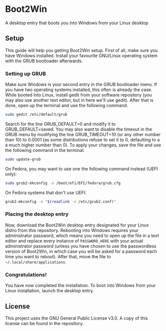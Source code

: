 # Boot2Win
A desktop entry that boots you into Windows from your Linux desktop

## Setup
This guide will help you getting Boot2Win setup. First of all, make sure you have Windows installed. Install your favourite GNU/Linux operating system with the GRUB bootloader afterwards.

### Setting up GRUB
Make sure Windows is your second entry in the GRUB bootloader menu. If you have two operating systems installed, this often is already the case. While booted into Linux, install gedit from your software repository (you may also use another text editor, but in here we'll use gedit). After that is done, open up the terminal and use the following command.

```bash
sudo gedit /etc/default/grub
```

Search for the line GRUB_DEFAULT=0 and modify it to GRUB_DEFAULT=saved. You may also want to disable the timeout in the GRUB menu by modifying the line GRUB_TIMEOUT=10 (or any other number than 10) to 0.0001 (as some distributions refuse to set it to 0, defaulting to a a much higher number than 0). To apply your changes, save the file and use the following command in the terminal: 

```bash
sudo update-grub
```

On Fedora, you may want to use one the following command instead (UEFI only):

```bash
sudo grub2-mkconfig -o /boot/efi/EFI/fedora/grub.cfg
```

On Fedora systems that don't use UEFI:

```bash
grub2-mkconfig -o "$(readlink -e /etc/grub2.conf)"
```

### Placing the desktop entry

Now, download the Boot2Win desktop entry designated for your Linux distro from this repository. Rebooting into Windows requires your administrator password, which means you need to open up the file in a text editor and replace every instance of ``PASSWORD_HERE`` with your actual administrator password (unless you have chosen to use the passwordless version of Boot2Win, in which case you will be asked for a password each time you want to reboot). After that, move the file to ``~/.local/share/applications``.

### Congratulations!
You have now completed the installation. To boot into Windows from your Linux installation, launch the desktop entry.

## License
This project uses the GNU General Public License v3.0. A copy of this license can be found in the repository.
